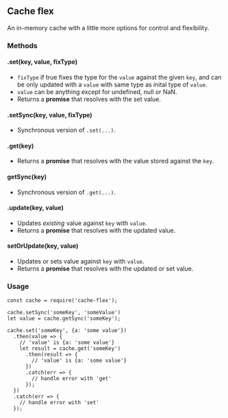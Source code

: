 ## Cache flex
An in-memory cache with a little more options for control and flexibility.

### Methods

#### .set(key, value, fixType)
- `fixType` if true fixes the type for the `value` against the given `key`, and
can be only updated with a `value` with same type as inital type of `value`.
- `value` can be anything except for undefined, null or NaN.
- Returns a **promise** that resolves with the set value.

#### .setSync(key, value, fixType)
- Synchronous version of `.set(...)`.

#### .get(key)
- Returns a **promise** that resolves with the value stored against the `key`.

#### getSync(key)
- Synchronous version of `.get(...)`.

#### .update(key, value)
- Updates *existing* value against `key` with `value`.
- Returns a **promise** that resolves with the updated value.

#### setOrUpdate(key, value)
- Updates or sets value against `key` with `value`.
- Returns a **promise** that resolves with the updated or set value.

### Usage

```
const cache = require('cache-flex');

cache.setSync('someKey', 'someValue')
let value = cache.getSync('someKey');

cache.set('someKey', {a: 'some value'})
  .then(value => {
    // 'value' is {a: 'some value'}
    let result = cache.get('someKey')
      .then(result => {
        // 'value' is {a: 'some value'}
      })
      .catch(err => {
        // handle error with 'get'
      });
  })
  .catch(err => {
    // handle error with 'set'
  });
```

